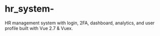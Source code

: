 # hr_system-
HR management system with login, 2FA, dashboard, analytics, and user profile built with Vue 2.7 &amp; Vuex.

